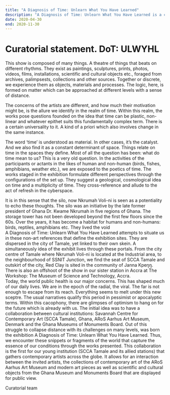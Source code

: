 ```yaml
---
title: "A Diagnosis of Time: Unlearn What You Have Learned"
description: "A Diagnosis of Time: Unlearn What You Have Learned is a collaborative effort of SCCA Tamale (Ghana), ARoS Aarhus Art Museum (Denmark) and the Ghana Museums and Monuments Board. On view from April 30 to November 3, 2021, it follows This is Not Africa: Unlearn What You Have Learned staged by ARoS earlier, on March 26, 2021, the first part of a two-fold exhibition which will run in synchrony."
date: 2020-04-30
end: 2020-11-30
---
```


# Curatorial statement. DoT: ULWYHL

This show is composed of many things. A theatre of things that beats on different rhythms. They exist as paintings, sculptures, prints, photos, videos, films, installations, scientific and cultural objects etc., foraged from archives, palimpsests, collections and other sources. Together or discrete, we experience them as objects, materials and processes. The logic, here, is formed on matter which can be approached at different levels with a sense of distance.

The concerns of the artists are different, and how much their motivation might be, is the allure we identify in the realm of time. Within this realm, the works pose questions founded on the idea that time can be plastic, non-linear and whatever epithet suits this fundamentally complex term. There is a certain universality to it. A kind of a priori which also involves change in the same instance.

The word ‘time’ is understood as material. In other cases, it’s the catalyst. And we also find it as a constant determinant of space. Things relate on time in the spaces they define. Most of all the question has been: what do time mean to us? This is a very old question. In the activities of the participants or actants in the likes of human and non-human (birds, fishes, amphibians, weather etc.), we are exposed to the poetics of time. The works staged in the exhibition formulate different perspectives through the configurations of the set up. They suggest a geological, cosmological idea on time and a multiplicity of time. They cross-reference and allude to the act of refresh in the cyberspace.

It is in this sense that the silo, now Nkrumah Voli-ni is seen as a potentiality to echo these thoughts. The silo was an initiative by the late former president of Ghana Dr. Kwame Nkrumah in five regions of Ghana. The storage tower has not been developed beyond the first few floors since the 60s. Over the years, it has become a habitat for humans and non-humans: birds, reptiles, amphibians etc. They lived the void  
A Diagnosis of Time: Unlearn What You Have Learned attempts to situate us in these non-art references that define the exhibition sites. They are dispersed in the city of Tamale, yet linked to their own skein. A simultaneously idea of the exhibit lives through these portals. From the city centre of Tamale where Nkrumah Voli-ni is located at the Industrial area, to the neighbourhood of SSNIT Junction, we find the seat of SCCA Tamale and outskirt of the city, Red Clay is sited in the community of Janna Kpeŋŋ. There is also an offshoot of the show in our sister station in Accra at The Workshop: The Museum of Science and Technology, Accra.  
Today, the world public health is our major concerns. This has shaped much of our daily lives. We are in the epoch of the radial, the viral. The far is not enough to escape from its reach. Everything seems to melt under this new sceptre. The usual narratives qualify this period in pessimist or apocalyptic terms. Within this cacophony, there are glimpses of optimism to hang on for the future which is already with us.
The initial idea was to have a collaboration between cultural institutions: Savannah Centre for Contemporary Art (SCCA Tamale), Ghana, ARoS Aarhus Art Museum, Denmark and the Ghana Museums of Monuments Board. Out of this struggle to collapse distance with its challenges on many levels, was born the exhibition A Diagnosis of Time: Unlearn What You Have Learned. Thus, we encounter these snippets or fragments of the world that capture the essence of our conditions through the works presented.
This collaboration is the first for our young institution (SCCA Tamale and its allied stations) that gathers contemporary artists across the globe. It allows for an interaction between the invited artists, the collections of contemporary art of the ARoS Aarhus Art Museum and modern art pieces as well as scientific and cultural objects from the Ghana Museum and Monuments Board that are displayed for public view.

Curatorial team
